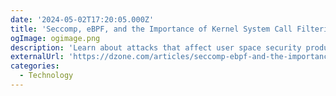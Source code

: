```yaml
---
date: '2024-05-02T17:20:05.000Z'
title: 'Seccomp, eBPF, and the Importance of Kernel System Call Filtering'
ogImage: ogimage.png
description: 'Learn about attacks that affect user space security products and how popular technologies such as Seccomp and eBPF can be used in such a way that avoids these issues'
externalUrl: 'https://dzone.com/articles/seccomp-ebpf-and-the-importance-of-kernel-system-c'
categories:
  - Technology
---
```

